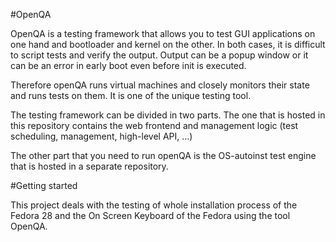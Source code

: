 #OpenQA

OpenQA is a testing framework that allows you to test GUI applications on one hand and bootloader and kernel on the other. In both cases, it is difficult to script tests and verify the output. Output can be a popup window or it can be an error in early boot even before init is executed.

Therefore openQA runs virtual machines and closely monitors their state and runs tests on them.
It is one of the unique testing tool.

The testing framework can be divided in two parts. The one that is hosted in this repository contains the web frontend and management logic (test scheduling, management, high-level API, …​)

The other part that you need to run openQA is the OS-autoinst test engine that is hosted in a separate repository.


#Getting started 

This project deals with the testing of whole installation process of the Fedora 28 and the On Screen Keyboard of the Fedora using the tool OpenQA.


